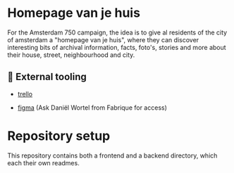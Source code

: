 # Homepage van je huis

For the Amsterdam 750 campaign, the idea is to give al residents of the city of amsterdam a "homepage van je huis", where they can discover interesting bits of archival information, facts, foto's, stories and more about their house, street, neighbourhood and city.

## 🧰 External tooling

- [trello](https://trello.com/b/AHRzG005/homepage-van-je-huis-dev)

- [figma](https://www.figma.com/file/xENvvr5YeosgiLiVbdkKrd/Homepage-van-je-huis---Concept?type=design&node-id=1228-39993&mode=design&t=LxlNmGQXvJT4CRv3-0) (Ask Daniël Wortel from Fabrique for access)

# Repository setup

This repository contains both a frontend and a backend directory, which each their own readmes.
